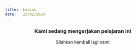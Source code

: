 ```yaml
---
title:  Lesson
date:   23/02/2020
---
```


### <center>Kami sedang mengerjakan pelajaran ini</center>
<center>Silahkan kembali lagi nanti</center>